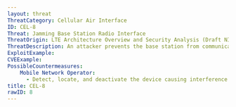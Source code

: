```yaml
---
layout: threat
ThreatCategory: Cellular Air Interface
ID: CEL-8
Threat: Jamming Base Station Radio Interface
ThreatOrigin: LTE Architecture Overview and Security Analysis (Draft NISTIR 8071) [^166]
ThreatDescription: An attacker prevents the base station from communicating with mobile devices by broadcasting a signal that overlaps the legitimate base station's communication to the mobile device.
ExploitExample:
CVEExample:
PossibleCountermeasures:
    Mobile Network Operator:
      - Detect, locate, and deactivate the device causing interference with the base station radio interface.
title: CEL-8
rawID: 8
---
```

